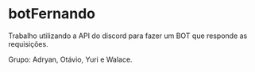 # botFernando
Trabalho utilizando a API do discord para fazer um BOT que responde as requisições.

Grupo: Adryan, Otávio, Yuri e Walace.
